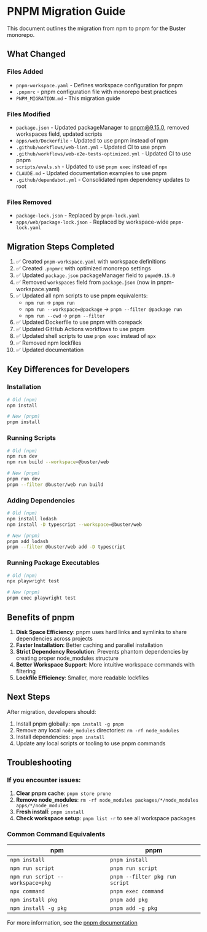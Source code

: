 # PNPM Migration Guide

This document outlines the migration from npm to pnpm for the Buster monorepo.

## What Changed

### Files Added
- `pnpm-workspace.yaml` - Defines workspace configuration for pnpm
- `.pnpmrc` - pnpm configuration file with monorepo best practices
- `PNPM_MIGRATION.md` - This migration guide

### Files Modified
- `package.json` - Updated packageManager to pnpm@9.15.0, removed workspaces field, updated scripts
- `apps/web/Dockerfile` - Updated to use pnpm instead of npm
- `.github/workflows/web-lint.yml` - Updated CI to use pnpm
- `.github/workflows/web-e2e-tests-optimized.yml` - Updated CI to use pnpm  
- `scripts/evals.sh` - Updated to use `pnpm exec` instead of `npx`
- `CLAUDE.md` - Updated documentation examples to use pnpm
- `.github/dependabot.yml` - Consolidated npm dependency updates to root

### Files Removed
- `package-lock.json` - Replaced by `pnpm-lock.yaml`
- `apps/web/package-lock.json` - Replaced by workspace-wide `pnpm-lock.yaml`

## Migration Steps Completed

1. ✅ Created `pnpm-workspace.yaml` with workspace definitions
2. ✅ Created `.pnpmrc` with optimized monorepo settings
3. ✅ Updated `package.json` packageManager field to `pnpm@9.15.0`
4. ✅ Removed `workspaces` field from `package.json` (now in pnpm-workspace.yaml)
5. ✅ Updated all npm scripts to use pnpm equivalents:
   - `npm run` → `pnpm run`
   - `npm run --workspace=@package` → `pnpm --filter @package run`
   - `npm run --cwd` → `pnpm --filter`
6. ✅ Updated Dockerfile to use pnpm with corepack
7. ✅ Updated GitHub Actions workflows to use pnpm
8. ✅ Updated shell scripts to use `pnpm exec` instead of `npx`
9. ✅ Removed npm lockfiles
10. ✅ Updated documentation

## Key Differences for Developers

### Installation
```bash
# Old (npm)
npm install

# New (pnpm)  
pnpm install
```

### Running Scripts
```bash
# Old (npm)
npm run dev
npm run build --workspace=@buster/web

# New (pnpm)
pnpm run dev
pnpm --filter @buster/web run build
```

### Adding Dependencies
```bash
# Old (npm)
npm install lodash
npm install -D typescript --workspace=@buster/web

# New (pnpm)
pnpm add lodash
pnpm --filter @buster/web add -D typescript
```

### Running Package Executables
```bash
# Old (npm)
npx playwright test

# New (pnpm)
pnpm exec playwright test
```

## Benefits of pnpm

1. **Disk Space Efficiency**: pnpm uses hard links and symlinks to share dependencies across projects
2. **Faster Installation**: Better caching and parallel installation
3. **Strict Dependency Resolution**: Prevents phantom dependencies by creating proper node_modules structure
4. **Better Workspace Support**: More intuitive workspace commands with filtering
5. **Lockfile Efficiency**: Smaller, more readable lockfiles

## Next Steps

After migration, developers should:

1. Install pnpm globally: `npm install -g pnpm`
2. Remove any local `node_modules` directories: `rm -rf node_modules`
3. Install dependencies: `pnpm install`
4. Update any local scripts or tooling to use pnpm commands

## Troubleshooting

### If you encounter issues:

1. **Clear pnpm cache**: `pnpm store prune`
2. **Remove node_modules**: `rm -rf node_modules packages/*/node_modules apps/*/node_modules`
3. **Fresh install**: `pnpm install`
4. **Check workspace setup**: `pnpm list -r` to see all workspace packages

### Common Command Equivalents

| npm | pnpm |
|-----|------|
| `npm install` | `pnpm install` |
| `npm run script` | `pnpm run script` |
| `npm run script --workspace=pkg` | `pnpm --filter pkg run script` |
| `npx command` | `pnpm exec command` |
| `npm install pkg` | `pnpm add pkg` |
| `npm install -g pkg` | `pnpm add -g pkg` |

For more information, see the [pnpm documentation](https://pnpm.io/) 